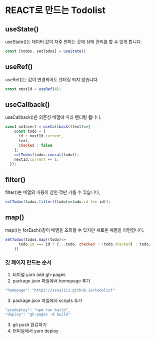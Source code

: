 # REACT로 만드는 Todolist

## useState()
useState()는 데이터 값이 자주 변하는 곳에 상태 관리를 할 수 있게 합니다.
```javascript
const [todos, setTodos] = useState()
```

## useRef()
useRef()는 값이 변경되어도 렌더링 되지 않습니다.
```javascript
const nextId = useRef(4);
```

## useCallback()
useCallback()은 의존성 배열에 따라 렌더링 됩니다.
```javascript
const onInsert = useCallback((text)=>{
    const todo = {
      id : nextId.current,
      text,
      checked : false
    };
    setTodos(todos.concat(todo));
    nextId.current += 1;
  });
```

## filter()
filter()는 배열의 내용이 참인 것만 거를 수 있습니다,
```javascript
setTodos(todos.filter((todo)=>todo.id !== id));
```

## map()
map()는 forEach()같이 배열을 조회할 수 있지만 새로운 배열을 리턴합니다.
```javascript
setTodos(todos.map((todo)=>
      todo.id === id ? {...todo, checked : !todo.checked} : todo,
    ))
```


### 깃 페이지 만드는 순서
1. 터미널 yarn add gh-pages
2. package.json 파일에서 homepage 추가
```javascript
"homepage": "https://ssoa1111.github.io/todolist"
```
3. package.json 파일에서 scripts 추가
```javascript
"predeploy": "npm run build",
"deploy": "gh-pages -d build"
```
3. git push 완료하기
4. 터미널에서 yarn deploy